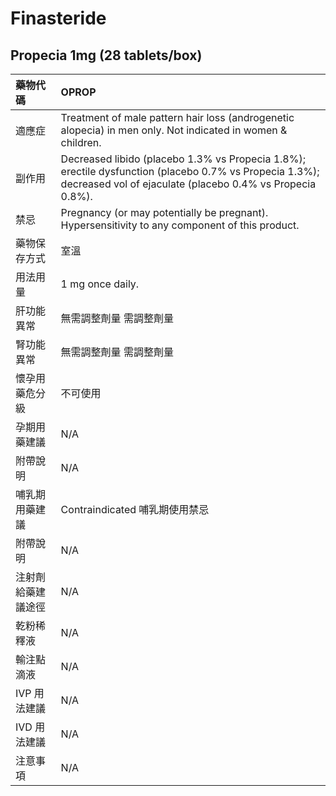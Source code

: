 # Finasteride

## Propecia 1mg \(28 tablets/box\)

| 藥物代碼 | OPROP |
| :--- | :--- |
| 適應症 | Treatment of male pattern hair loss \(androgenetic alopecia\) in men only. Not indicated in women & children. |
| 副作用 | Decreased libido \(placebo 1.3% vs Propecia 1.8%\); erectile dysfunction \(placebo 0.7% vs Propecia 1.3%\); decreased vol of ejaculate \(placebo 0.4% vs Propecia 0.8%\). |
| 禁忌 | Pregnancy \(or may potentially be pregnant\). Hypersensitivity to any component of this product. |
| 藥物保存方式 | 室溫 |
| 用法用量 | 1 mg once daily. |
| 肝功能異常 | 無需調整劑量  需調整劑量 |
| 腎功能異常 | 無需調整劑量  需調整劑量 |
| 懷孕用藥危分級 | 不可使用 |
| 孕期用藥建議 | N/A |
| 附帶說明 | N/A |
| 哺乳期用藥建議 | Contraindicated 哺乳期使用禁忌 |
| 附帶說明 | N/A |
| 注射劑給藥建議途徑 | N/A |
| 乾粉稀釋液 | N/A |
| 輸注點滴液 | N/A |
| IVP 用法建議 | N/A |
| IVD 用法建議 | N/A |
| 注意事項 | N/A |

